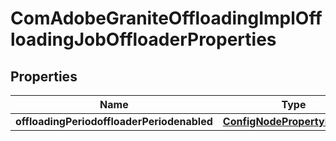 
# ComAdobeGraniteOffloadingImplOffloadingJobOffloaderProperties

## Properties
Name | Type | Description | Notes
------------ | ------------- | ------------- | -------------
**offloadingPeriodoffloaderPeriodenabled** | [**ConfigNodePropertyBoolean**](ConfigNodePropertyBoolean.md) |  |  [optional]




